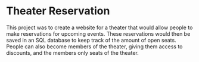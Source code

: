 # Theater Reservation
This project was to create a website for a theater that would allow people to make reservations for upcoming events.
These reservations would then be saved in an SQL database to keep track of the amount of open seats.
People can also become members of the theater, giving them access to discounts, and the members only seats of the theater.
